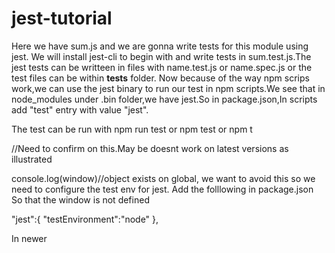 # jest-tutorial
Here we have sum.js and we are gonna write tests for this module using jest.
We will install jest-cli to begin with and write tests in sum.test.js.The jest tests can be writteen in files with name.test.js or name.spec.js or the test 
files can be within __tests__ folder.
Now because of the way npm scrips work,we can use the jest binary to run our test in npm scripts.We see that in node_modules under .bin folder,we have jest.So in package.json,In scripts  add "test" entry with value "jest".

The test can be run with npm run test or npm test or npm t


//Need to confirm on this.May be doesnt work on latest versions as illustrated

  console.log(window)//object exists on global, we want to avoid this so we need to configure the test env for jest.
  Add the folllowing in package.json
  So that the window is not defined

"jest":{
    "testEnvironment":"node"
  },

In newer 
